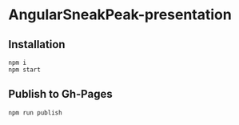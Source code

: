 # AngularSneakPeak-presentation

## Installation
    npm i
    npm start
    
## Publish to Gh-Pages
    npm run publish
